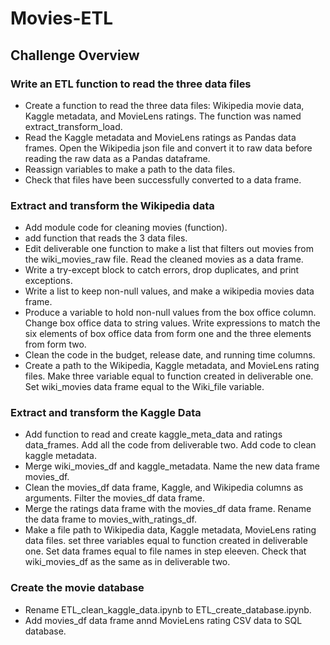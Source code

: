 # Movies-ETL

## Challenge Overview

### Write an ETL function to read the three data files
- Create a function to read the three data files: Wikipedia movie data, Kaggle metadata, and MovieLens ratings. The function was named extract_transform_load.
- Read the Kaggle metadata and MovieLens ratings as Pandas data frames. Open the Wikipedia json file and convert it to raw data before reading the raw data as a Pandas dataframe. 
- Reassign variables to make a path to the data files.
- Check that files have been successfully converted to a data frame.

### Extract and transform the Wikipedia data
- Add module code for cleaning movies (function).
- add function that reads the 3 data files.
- Edit deliverable one function to make a list that filters out movies from the wiki_movies_raw file. Read the cleaned movies as a data frame.
- Write a try-except block to catch errors, drop duplicates, and print exceptions.
- Write a list to keep non-null values, and make a wikipedia movies data frame. 
- Produce a variable to hold non-null values from the box office column. Change box office data to string values. Write expressions to match the six elements of box office data from form one and the three elements from form two.
- Clean the code in the budget, release date, and running time columns. 
- Create a path to the Wikipedia, Kaggle metadata, and MovieLens rating files. Make three variable equal to function created in deliverable one. Set wiki_movies data frame equal to the Wiki_file variable.

### Extract and transform the Kaggle Data
- Add function to read and create kaggle_meta_data and ratings data_frames. Add all the code from deliverable two. Add code to clean kaggle metadata.
- Merge wiki_movies_df and kaggle_metadata. Name the new data frame movies_df. 
- Clean the movies_df data frame, Kaggle, and Wikipedia columns as arguments. Filter the movies_df data frame. 
- Merge the ratings data frame with the movies_df data frame. Rename the data frame to movies_with_ratings_df. 
- Make a file path to Wikipedia data, Kaggle metadata, MovieLens rating data files. set three variables equal to function created in deliverable one. Set data frames equal to file names in step eleeven. Check that wiki_movies_df as the same as in deliverable two. 

### Create the movie database
- Rename ETL_clean_kaggle_data.ipynb to ETL_create_database.ipynb. 
- Add movies_df data frame annd MovieLens rating CSV data to SQL database. 

















